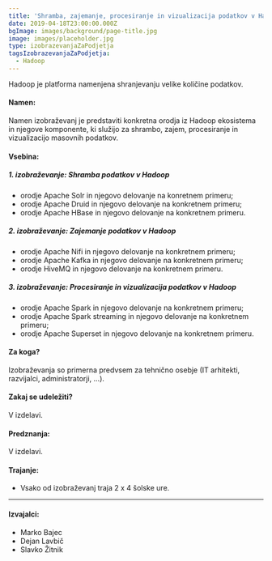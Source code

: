 ```yaml
---
title: 'Shramba, zajemanje, procesiranje in vizualizacija podatkov v Hadoop'
date: 2019-04-18T23:00:00.000Z
bgImage: images/background/page-title.jpg
image: images/placeholder.jpg
type: izobrazevanjaZaPodjetja
tagsIzobrazevanjaZaPodjetja:
  - Hadoop
---
```

Hadoop je platforma namenjena shranjevanju velike količine podatkov. 

#### Namen:

Namen izobraževanj je predstaviti konkretna orodja iz Hadoop ekosistema in njegove komponente, ki služijo za shrambo, zajem, procesiranje in vizualizacijo masovnih podatkov. 

#### Vsebina:

##### 1. izobraževanje: Shramba podatkov v Hadoop

* orodje Apache Solr in njegovo delovanje na konretnem primeru;
* orodje Apache Druid in njegovo delovanje na konkretnem primeru;
* orodje Apache HBase in njegovo delovanje na konkretnem primeru.

##### 2. izobraževanje: Zajemanje podatkov v Hadoop

* orodje Apache Nifi in njegovo delovanje na konkretnem primeru;
* orodje Apache Kafka in njegovo delovanje na konkretnem primeru;
* orodje HiveMQ in njegovo delovanje na konkretnem primeru.

##### 3. izobraževanje: Procesiranje in vizualizacija podatkov v Hadoop

* orodje Apache Spark in njegovo delovanje na konkretnem primeru;
* orodje Apache Spark streaming in njegovo delovanje na konkretnem primeru;
* orodje Apache Superset in njegovo delovanje na konkretnem primeru.

#### Za koga?

Izobraževanja so primerna predvsem za tehnično osebje (IT arhitekti, razvijalci, administratorji, ...).

#### Zakaj se udeležiti?

V izdelavi.

#### Predznanja:

V izdelavi.

#### Trajanje:

* Vsako od izobraževanj traja 2 x 4 šolske ure.

- - -

#### Izvajalci:

* Marko Bajec
* Dejan Lavbič
* Slavko Žitnik
